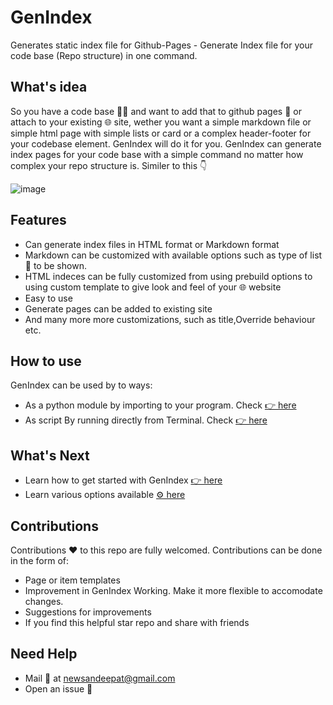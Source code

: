 # GenIndex
Generates static index file for Github-Pages - Generate Index file for your code base (Repo structure) in one command.

## What's idea
 So you have a code base 👨‍💻 and want to add that to github pages 📄 or attach to your existing 🌐 site, wether you want a simple markdown file or simple html page
 with simple lists or card or a complex header-footer for your codebase element. GenIndex will do it for you. 
 GenIndex can generate index pages for your code base with a simple command no matter how complex your repo structure is. Similer to this 👇
 
 ![image](https://user-images.githubusercontent.com/61611561/209479313-3fc9b885-f78e-432d-949a-1ce9ba455f4a.png)


 
 ## Features
 
 - Can generate index files in HTML format or Markdown format
 - Markdown can be customized with available options such as type of list 📃 to be shown.
 - HTML indeces can be fully customized from using prebuild options to using custom template to give look and feel of your 🌐 website
 - Easy to use 
 - Generate pages can be added to existing site
 - And many more more customizations, such as title,Override behaviour etc. 
 
 ## How to use 
  
  GenIndex can be used by to ways:
  - As a python module by importing to your program. Check [👉 here](./Get-started/As-module.md)
  - As script By running directly from Terminal. Check [👉 here](./blob/main/Get-started/AS-script.md)

## What's Next
 - Learn how to get started with GenIndex [👉 here](./Get-started/get-started.md)
 - Learn various options available [⚙ here](./Get-started/detailed-overview.md)
 
## Contributions
  
  Contributions ❤ to this repo are fully welcomed. Contributions can be done in the form of:
  - Page or item templates
  - Improvement in GenIndex Working. Make it more flexible to accomodate changes.
  - Suggestions for improvements
  - If you find this helpful star repo and share with friends
  
## Need Help
 
 - Mail 💌 at newsandeepat@gmail.com
 - Open an issue 🐛
  
  
  


